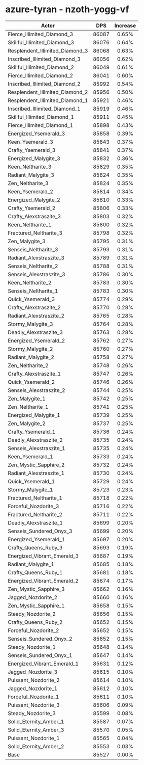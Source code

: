 # azure-tyran - nzoth-yogg-vf
| Actor | DPS | Increase |
|---|:---:|:---:|
|Fierce_Illimited_Diamond_3|86087|0.65%|
|Skillful_Illimited_Diamond_3|86076|0.64%|
|Resplendent_Illimited_Diamond_3|86068|0.63%|
|Inscribed_Illimited_Diamond_3|86056|0.62%|
|Skillful_Illimited_Diamond_2|86049|0.61%|
|Fierce_Illimited_Diamond_2|86041|0.60%|
|Inscribed_Illimited_Diamond_2|85992|0.54%|
|Resplendent_Illimited_Diamond_2|85956|0.50%|
|Resplendent_Illimited_Diamond_1|85921|0.46%|
|Inscribed_Illimited_Diamond_1|85919|0.46%|
|Skillful_Illimited_Diamond_1|85911|0.45%|
|Fierce_Illimited_Diamond_1|85898|0.43%|
|Energized_Ysemerald_3|85858|0.39%|
|Keen_Ysemerald_3|85843|0.37%|
|Crafty_Ysemerald_3|85841|0.37%|
|Energized_Malygite_3|85832|0.36%|
|Keen_Neltharite_3|85829|0.35%|
|Radiant_Malygite_3|85824|0.35%|
|Zen_Neltharite_3|85824|0.35%|
|Keen_Ysemerald_2|85814|0.34%|
|Energized_Malygite_2|85810|0.33%|
|Crafty_Ysemerald_2|85806|0.33%|
|Crafty_Alexstraszite_3|85803|0.32%|
|Keen_Neltharite_1|85800|0.32%|
|Fractured_Neltharite_3|85798|0.32%|
|Zen_Malygite_3|85795|0.31%|
|Senseis_Neltharite_3|85793|0.31%|
|Radiant_Alexstraszite_3|85789|0.31%|
|Senseis_Neltharite_2|85788|0.31%|
|Senseis_Alexstraszite_3|85786|0.30%|
|Keen_Neltharite_2|85783|0.30%|
|Senseis_Neltharite_1|85783|0.30%|
|Quick_Ysemerald_3|85774|0.29%|
|Crafty_Alexstraszite_2|85770|0.28%|
|Radiant_Alexstraszite_2|85765|0.28%|
|Stormy_Malygite_3|85764|0.28%|
|Deadly_Alexstraszite_3|85763|0.28%|
|Energized_Ysemerald_2|85762|0.27%|
|Stormy_Malygite_2|85760|0.27%|
|Radiant_Malygite_2|85758|0.27%|
|Zen_Neltharite_2|85748|0.26%|
|Crafty_Alexstraszite_1|85747|0.26%|
|Quick_Ysemerald_2|85746|0.26%|
|Senseis_Alexstraszite_2|85744|0.25%|
|Zen_Malygite_1|85742|0.25%|
|Zen_Neltharite_1|85741|0.25%|
|Energized_Malygite_1|85739|0.25%|
|Zen_Malygite_2|85737|0.25%|
|Crafty_Ysemerald_1|85736|0.24%|
|Deadly_Alexstraszite_2|85735|0.24%|
|Senseis_Alexstraszite_1|85735|0.24%|
|Keen_Ysemerald_1|85733|0.24%|
|Zen_Mystic_Sapphire_2|85732|0.24%|
|Radiant_Alexstraszite_1|85730|0.24%|
|Quick_Ysemerald_1|85729|0.24%|
|Stormy_Malygite_1|85723|0.23%|
|Fractured_Neltharite_1|85718|0.22%|
|Forceful_Nozdorite_3|85716|0.22%|
|Fractured_Neltharite_2|85711|0.22%|
|Deadly_Alexstraszite_1|85699|0.20%|
|Senseis_Sundered_Onyx_3|85699|0.20%|
|Energized_Ysemerald_1|85697|0.20%|
|Crafty_Queens_Ruby_3|85693|0.19%|
|Energized_Vibrant_Emerald_3|85687|0.19%|
|Radiant_Malygite_1|85685|0.18%|
|Crafty_Queens_Ruby_1|85681|0.18%|
|Energized_Vibrant_Emerald_2|85674|0.17%|
|Zen_Mystic_Sapphire_3|85662|0.16%|
|Jagged_Nozdorite_2|85660|0.16%|
|Zen_Mystic_Sapphire_1|85658|0.15%|
|Steady_Nozdorite_2|85656|0.15%|
|Crafty_Queens_Ruby_2|85652|0.15%|
|Forceful_Nozdorite_2|85652|0.15%|
|Senseis_Sundered_Onyx_2|85652|0.15%|
|Steady_Nozdorite_1|85648|0.14%|
|Senseis_Sundered_Onyx_1|85647|0.14%|
|Energized_Vibrant_Emerald_1|85631|0.12%|
|Jagged_Nozdorite_3|85615|0.10%|
|Puissant_Nozdorite_2|85614|0.10%|
|Jagged_Nozdorite_1|85612|0.10%|
|Forceful_Nozdorite_1|85611|0.10%|
|Puissant_Nozdorite_3|85606|0.09%|
|Steady_Nozdorite_3|85599|0.08%|
|Solid_Eternity_Amber_1|85587|0.07%|
|Solid_Eternity_Amber_3|85570|0.05%|
|Puissant_Nozdorite_1|85565|0.04%|
|Solid_Eternity_Amber_2|85553|0.03%|
|Base|85527|0.00%|
